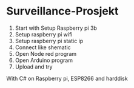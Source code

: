 # Surveillance-Prosjekt
1. Start with Setup Raspberry pi 3b
2. Setup raspberry pi wifi
3. Setup raspberry pi static ip
4. Connect like shematic
5. Open Node red program
6. Open Arduino program
7. Upload and try

With C# on Raspberry pi, ESP8266 and harddisk
